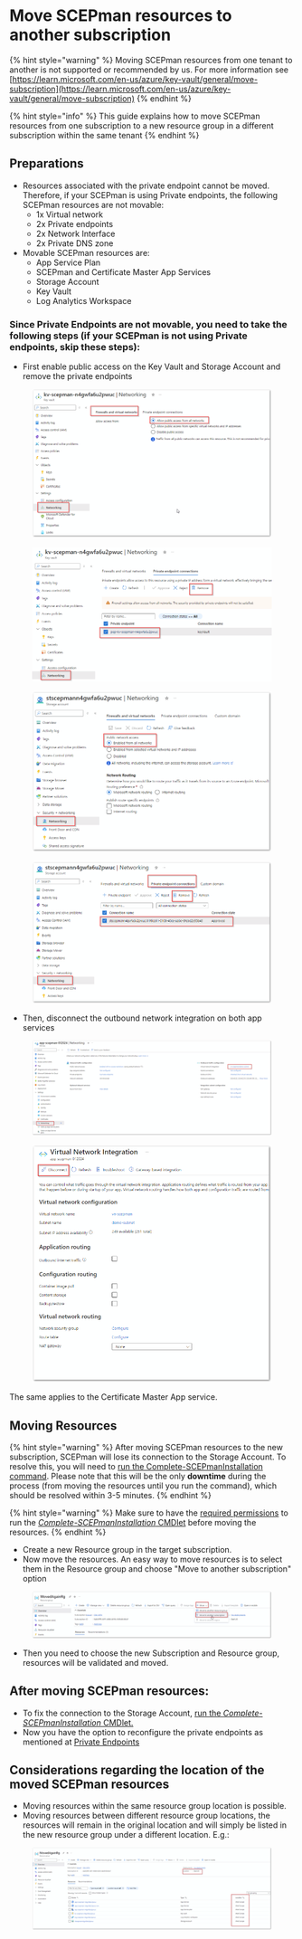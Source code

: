 # Move SCEPman resources to another subscription

{% hint style="warning" %}
Moving SCEPman resources from one tenant to another is not supported or recommended by us. For more information see [https://learn.microsoft.com/en-us/azure/key-vault/general/move-subscription](https://learn.microsoft.com/en-us/azure/key-vault/general/move-subscription)
{% endhint %}

{% hint style="info" %}
This guide explains how to move SCEPman resources from one subscription to a new resource group in a different subscription within the same tenant
{% endhint %}

## Preparations

* Resources associated with the private endpoint cannot be moved. Therefore, if your SCEPman is using Private endpoints, the following SCEPman resources are not movable:
  * 1x Virtual network
  * 2x Private endpoints
  * 2x Network Interface
  * 2x Private DNS zone
* Movable SCEPman resources are:
  * App Service Plan
  * SCEPman and Certificate Master App Services
  * Storage Account
  * Key Vault
  * Log Analytics Workspace

### Since Private Endpoints are not movable, you need to take the following steps (if your SCEPman is not using Private endpoints, skip these steps):

* First enable public access on the Key Vault and Storage Account and remove the private endpoints

<figure><img src="../.gitbook/assets/2024-09-30 16_38_27-kv-scepman-n4gwfa6u2pwuc - Microsoft Azure and 8 more pages - ADMIN MPN Tenant -.png" alt=""><figcaption></figcaption></figure>

<figure><img src="../.gitbook/assets/image.png" alt=""><figcaption></figcaption></figure>

<figure><img src="../.gitbook/assets/image (1).png" alt=""><figcaption></figcaption></figure>

<figure><img src="../.gitbook/assets/image (2).png" alt=""><figcaption></figcaption></figure>

* Then, disconnect the outbound network integration on both app services

<figure><img src="../.gitbook/assets/image (3).png" alt=""><figcaption></figcaption></figure>

<figure><img src="../.gitbook/assets/image (5).png" alt=""><figcaption></figcaption></figure>

The same applies to the Certificate Master App service.

## Moving Resources

{% hint style="warning" %}
After moving SCEPman resources to the new subscription, SCEPman will lose its connection to the Storage Account. To resolve this, you will need to [run the Complete-SCEPmanInstallation command](../scepman-configuration/post-installation-config.md#disabled-homepage). Please note that this will be the only **downtime** during the process (from moving the resources until you run the command), which should be resolved within 3-5 minutes.
{% endhint %}

{% hint style="warning" %}
Make sure to have the [required permissions](../scepman-configuration/post-installation-config.md#prerequisites) to run the [_Complete-SCEPmanInstallation_ CMDlet](../scepman-configuration/post-installation-config.md#running-the-scepman-installation-cmdlet) before moving the resources.
{% endhint %}

* Create a new Resource group in the target subscription.
* Now move the resources. An easy way to move resources is to select them in the Resource group and choose "Move to another subscription" option

<figure><img src="../.gitbook/assets/image (7).png" alt=""><figcaption></figcaption></figure>

* Then you need to choose the new Subscription and Resource group, resources will be validated and moved.

## After moving SCEPman resources:

* To fix the connection to the Storage Account, [run the _Complete-SCEPmanInstallation_ CMDlet.](../scepman-configuration/post-installation-config.md#running-the-scepman-installation-cmdlet)
* Now you have the option to reconfigure the private endpoints as mentioned at [Private Endpoints](https://docs.scepman.com/architecture/private-endpoints)

## Considerations regarding the location of the moved SCEPman resources

* Moving resources within the same resource group location is possible.
* Moving resources between different resource group locations, the resources will remain in the original location and will simply be listed in the new resource group under a different location. E.g.:

<figure><img src="../.gitbook/assets/image (8).png" alt=""><figcaption></figcaption></figure>
